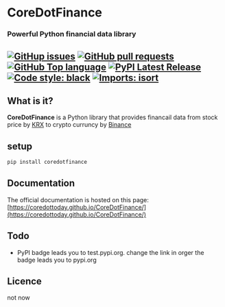 # CoreDotFinance
### Powerful Python financial data library
[![GitHup issues](https://img.shields.io/github/issues/CoreDotToday/CoreDotFinance)](https://github.com/CoreDotToday/CoreDotFinance/issues)
[![GitHub pull requests](https://img.shields.io/github/issues-pr/CoreDotToday/CoreDotFinance)](https://github.com/CoreDotToday/CoreDotFinance/pulls)
[![GitHub Top language](https://img.shields.io/github/languages/top/CoreDotToday/CoreDotFinance)](https://github.com/CoreDotToday/CoreDotFinance/search?l=python)
[![PyPI Latest Release](https://img.shields.io/static/v1?label=PyPI&message=0.0.1&color=orange)](https://test.pypi.org/project/coredotfinance/)
[![Code style: black](https://img.shields.io/badge/code%20style-black-000000.svg)](https://github.com/psf/black)
[![Imports: isort](https://img.shields.io/badge/%20imports-isort-%231674b1?style=flat&labelColor=ef8336)](https://pycqa.github.io/isort/)
----------------------------

## What is it?
**CoreDotFinance** is a Python library that provides financail data from stock price by [KRX](https://www.data.krx.co.kr) to crypto curruncy by [Binance](https://www.binance.com)

## setup
```sh
pip install coredotfinance
```

## Documentation
The official documentation is hosted on this page: [https://coredottoday.github.io/CoreDotFinance/](https://coredottoday.github.io/CoreDotFinance/)

## Todo
 - PyPI badge leads you to test.pypi.org. change the link in orger the badge leads you to pypi.org

## Licence
not now

